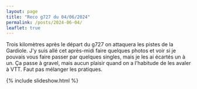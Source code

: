 ```yaml
---
layout: page
title: "Reco g727 du 04/06/2024"
permalink: /posts/2024-06-04/
leaflet: true
---
```

Trois kilomètres après le départ du g727 on attaquera les pistes de la Gardiole. J'y suis allé cet après-midi faire quelques photos et voir si je pouvais vous faire passer par quelques singles, mais je les ai écartés un à un. Ça passe à gravel, mais aucun plaisir quand on a l'habitude de les avaler à VTT. Faut pas mélanger les pratiques.

{% include slideshow.html %}